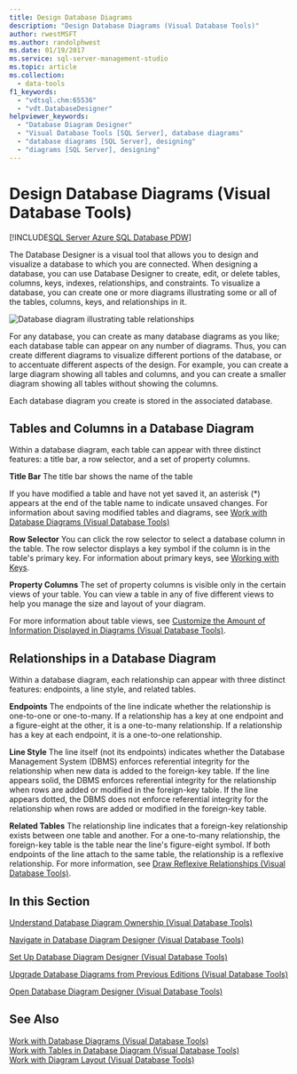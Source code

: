 ```yaml
---
title: Design Database Diagrams
description: "Design Database Diagrams (Visual Database Tools)"
author: rwestMSFT
ms.author: randolphwest
ms.date: 01/19/2017
ms.service: sql-server-management-studio
ms.topic: article
ms.collection:
  - data-tools
f1_keywords:
  - "vdtsql.chm:65536"
  - "vdt.DatabaseDesigner"
helpviewer_keywords:
  - "Database Diagram Designer"
  - "Visual Database Tools [SQL Server], database diagrams"
  - "database diagrams [SQL Server], designing"
  - "diagrams [SQL Server], designing"
---
```


# Design Database Diagrams (Visual Database Tools)

[!INCLUDE[SQL Server Azure SQL Database PDW](../includes/applies-to-version/sql-asdb-asdbmi-pdw.md)]

The Database Designer is a visual tool that allows you to design and visualize a database to which you are connected. When designing a database, you can use Database Designer to create, edit, or delete tables, columns, keys, indexes, relationships, and constraints. To visualize a database, you can create one or more diagrams illustrating some or all of the tables, columns, keys, and relationships in it.  
  
![Database diagram illustrating table relationships](media/dv3w7c1.gif "Database diagram illustrating table relationships")  
  
For any database, you can create as many database diagrams as you like; each database table can appear on any number of diagrams. Thus, you can create different diagrams to visualize different portions of the database, or to accentuate different aspects of the design. For example, you can create a large diagram showing all tables and columns, and you can create a smaller diagram showing all tables without showing the columns.  
  
Each database diagram you create is stored in the associated database.  
  
## Tables and Columns in a Database Diagram  
Within a database diagram, each table can appear with three distinct features: a title bar, a row selector, and a set of property columns.  
  
**Title Bar** The title bar shows the name of the table  
  
If you have modified a table and have not yet saved it, an asterisk (*) appears at the end of the table name to indicate unsaved changes. For information about saving modified tables and diagrams, see [Work with Database Diagrams &#40;Visual Database Tools&#41;](work-with-database-diagrams-visual-database-tools.md)  
  
**Row Selector** You can click the row selector to select a database column in the table. The row selector displays a key symbol if the column is in the table's primary key. For information about primary keys, see [Working with Keys](/sql/relational-databases/tables/primary-and-foreign-key-constraints).  
  
**Property Columns** The set of property columns is visible only in the certain views of your table. You can view a table in any of five different views to help you manage the size and layout of your diagram.  
  
For more information about table views, see [Customize the Amount of Information Displayed in Diagrams &#40;Visual Database Tools&#41;](customize-the-amount-of-information-displayed-in-diagrams-visual-database-tools.md).  
  
## Relationships in a Database Diagram  
Within a database diagram, each relationship can appear with three distinct features: endpoints, a line style, and related tables.  
  
**Endpoints** The endpoints of the line indicate whether the relationship is one-to-one or one-to-many. If a relationship has a key at one endpoint and a figure-eight at the other, it is a one-to-many relationship. If a relationship has a key at each endpoint, it is a one-to-one relationship.  
  
**Line Style** The line itself (not its endpoints) indicates whether the Database Management System (DBMS) enforces referential integrity for the relationship when new data is added to the foreign-key table. If the line appears solid, the DBMS enforces referential integrity for the relationship when rows are added or modified in the foreign-key table. If the line appears dotted, the DBMS does not enforce referential integrity for the relationship when rows are added or modified in the foreign-key table.  
  
**Related Tables** The relationship line indicates that a foreign-key relationship exists between one table and another. For a one-to-many relationship, the foreign-key table is the table near the line's figure-eight symbol. If both endpoints of the line attach to the same table, the relationship is a reflexive relationship. For more information, see [Draw Reflexive Relationships &#40;Visual Database Tools&#41;](draw-reflexive-relationships-visual-database-tools.md).  
  
## In this Section  
[Understand Database Diagram Ownership &#40;Visual Database Tools&#41;](understand-database-diagram-ownership-visual-database-tools.md)  
  
[Navigate in Database Diagram Designer &#40;Visual Database Tools&#41;](navigate-in-database-diagram-designer-visual-database-tools.md)  
  
[Set Up Database Diagram Designer &#40;Visual Database Tools&#41;](set-up-database-diagram-designer-visual-database-tools.md)  
  
[Upgrade Database Diagrams from Previous Editions &#40;Visual Database Tools&#41;](upgrade-database-diagrams-from-previous-editions-visual-database-tools.md)  
  
[Open Database Diagram Designer &#40;Visual Database Tools&#41;](open-database-diagram-designer-visual-database-tools.md)  
  
## See Also  
[Work with Database Diagrams &#40;Visual Database Tools&#41;](work-with-database-diagrams-visual-database-tools.md)  
[Work with Tables in Database Diagram &#40;Visual Database Tools&#41;](work-with-tables-in-database-diagram-visual-database-tools.md)  
[Work with Diagram Layout &#40;Visual Database Tools&#41;](work-with-diagram-layout-visual-database-tools.md)  
